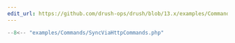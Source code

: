 ```yaml
---
edit_url: https://github.com/drush-ops/drush/blob/13.x/examples/Commands/SyncViaHttpCommands.php
---
```

```php
--8<-- "examples/Commands/SyncViaHttpCommands.php"
```
